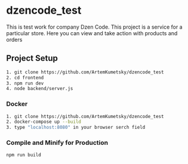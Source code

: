 # dzencode_test
This is test work for company Dzen Code.
This project is a service for a particular store. Here you can view and take action with products and orders

## Project Setup
```sh
1. git clone https://github.com/ArtemKumetsky/dzencode_test
2. cd frontend
3. npm run dev
4. node backend/server.js
```

### Docker

```sh
1. git clone https://github.com/ArtemKumetsky/dzencode_test
2. docker-compose up --build
3. type "localhost:8080" in your browser serch field

```

### Compile and Minify for Production

```sh
npm run build
```